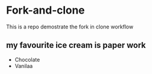 # Fork-and-clone

This is  a repo demostrate the fork in clone workflow

## my favourite ice cream is paper work
  * Chocolate
  * Vanilaa 
